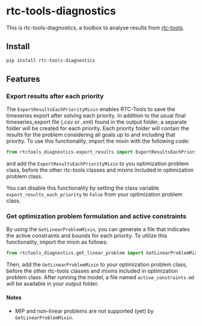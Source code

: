# rtc-tools-diagnostics

This is rtc-tools-diagnostics, a toolbox to analyse results from [rtc-tools](https://github.com/Deltares/rtc-tools).

## Install

```bash
pip install rtc-tools-diagnostics
```
## Features
### Export results after each priority
The `ExportResultsEachPriorityMixin` enables RTC-Tools to save the timeseries export after solving each priority. In addition to the usual final timeseries_export file (.csv or .xml) found in the output folder, a separate folder
will be created for each priority. Each priority folder will contain the results for the problem considering all goals up to and including that priority. To use this functionality, import the mixin with the following code:
```python
from rtctools_diagnostics.export_results import ExportResultsEachPriorityMixin
```
and add the `ExportResultsEachPriorityMixin` to you optimization problem class, before the other rtc-tools classes and mixins included in optimization problem class.

You can disable this functionality by setting the class variable `export_results_each_priority` to `False` from your optimization problem class.

### Get optimization problem formulation and active constraints
By using the `GetLinearProblemMixin`, you can generate a file that indicates the active constraints and bounds for each priority. To utilize this functionality, import the mixin as follows:
```python
from rtctools_diagnostics.get_linear_problem import GetLinearProblemMixin
```
Then, add the `GetLinearProblemMixin` to your optimization problem class, before the other rtc-tools classes and mixins included in optimization problem class. After running the model, a file named `active_constraints.md` will be available in your output folder.

#### Notes
- MIP and non-linear problems are not supported (yet) by `GetLinearProblemMixin`.